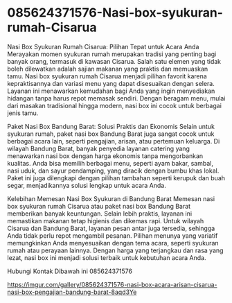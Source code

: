# 085624371576-Nasi-box-syukuran-rumah-Cisarua
Nasi Box Syukuran Rumah Cisarua: Pilihan Tepat untuk Acara Anda
Merayakan momen syukuran rumah merupakan tradisi yang penting bagi banyak orang, termasuk di kawasan Cisarua. Salah satu elemen yang tidak boleh dilewatkan adalah sajian makanan yang praktis dan memuaskan tamu. Nasi box syukuran rumah Cisarua menjadi pilihan favorit karena kepraktisannya dan variasi menu yang dapat disesuaikan dengan selera. Layanan ini menawarkan kemudahan bagi Anda yang ingin menyediakan hidangan tanpa harus repot memasak sendiri. Dengan beragam menu, mulai dari masakan tradisional hingga modern, nasi box ini cocok untuk berbagai jenis tamu.

Paket Nasi Box Bandung Barat: Solusi Praktis dan Ekonomis
Selain untuk syukuran rumah, paket nasi box Bandung Barat juga sangat cocok untuk berbagai acara lain, seperti pengajian, arisan, atau pertemuan keluarga. Di wilayah Bandung Barat, banyak penyedia layanan catering yang menawarkan nasi box dengan harga ekonomis tanpa mengorbankan kualitas. Anda bisa memilih berbagai menu, seperti ayam bakar, sambal, nasi uduk, dan sayur pendamping, yang diracik dengan bumbu khas lokal. Paket ini juga dilengkapi dengan pilihan tambahan seperti kerupuk dan buah segar, menjadikannya solusi lengkap untuk acara Anda.

Kelebihan Memesan Nasi Box Syukuran di Bandung Barat
Memesan nasi box syukuran rumah Cisarua atau paket nasi box Bandung Barat memberikan banyak keuntungan. Selain lebih praktis, layanan ini memastikan makanan tetap higienis dan dikemas rapi. Untuk wilayah Cisarua dan Bandung Barat, layanan pesan antar juga tersedia, sehingga Anda tidak perlu repot mengambil pesanan. Pilihan menunya yang variatif memungkinkan Anda menyesuaikan dengan tema acara, seperti syukuran rumah atau perayaan lainnya. Dengan harga yang terjangkau dan rasa yang lezat, nasi box ini menjadi solusi terbaik untuk kebutuhan acara Anda.

Hubungi Kontak Dibawah ini 
085624371576

https://imgur.com/gallery/085624371576-nasi-box-acara-arisan-cisarua-nasi-box-pengajian-bandung-barat-8aqd3Ye

